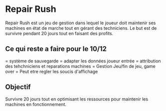 # Repair Rush

Repair Rush est un jeu de gestion dans lequel le joueur doit maintenir ses machines en état de marche tout en gérant des techniciens. Le but est de survivre pendant 20 jours tout en faisant des profits.

## Ce qui reste a faire pour le 10/12
= système de sauvegarde
= adapter les données joueur entrée
= attribution des tehchniciens et reparations machines
= Gestion Jeu/fin de jeu, game over
= Peut etre regler les soucis d'affichage


## Objectif
Survivre 20 jours tout en optimisant les ressources pour maintenir les machines en fonctionnement.

